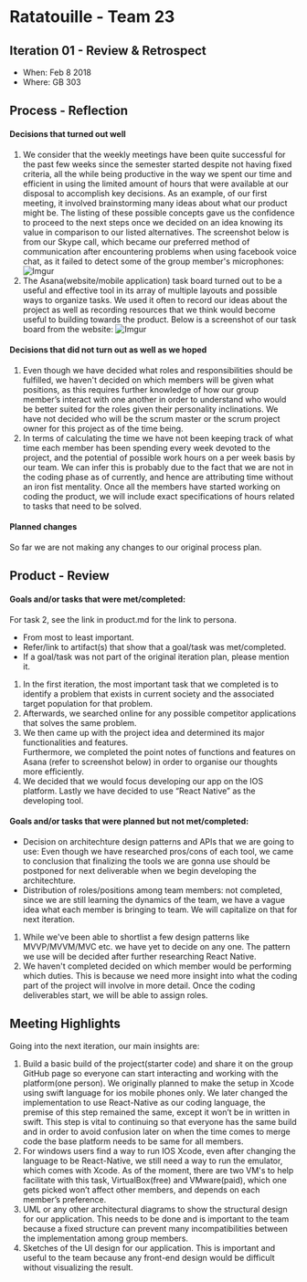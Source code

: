 # Ratatouille - Team 23

## Iteration 01 - Review & Retrospect

 * When: Feb 8 2018
 * Where: GB 303

## Process - Reflection


#### Decisions that turned out well

1. We consider that the weekly meetings have been quite successful for the past few weeks since the semester started despite not having fixed criteria, all the while being productive in the way we spent our time and efficient in using the limited amount of hours that were available at our disposal to accomplish key decisions. As an example, of our first meeting, it involved brainstorming many ideas about what our product might be. The listing of these possible concepts gave us the confidence to proceed to the next steps once we decided on an idea knowing its value in comparison to our listed alternatives. The screenshot below is from our Skype call, which became our preferred method of communication after encountering problems when using facebook voice chat, as it failed to detect some of the group member's microphones: <br /> ![Imgur](https://i.imgur.com/AzWfTgr.png) <br />
2. The Asana(website/mobile application) task board turned out to be a useful and effective tool in its array of multiple layouts and possible ways to organize tasks. We used it often to record our ideas about the project as well as recording resources that we think would become useful to building towards the product. Below is a screenshot of our task board from the website: ![Imgur](https://i.imgur.com/RxB1oYD.png)<br />



#### Decisions that did not turn out as well as we hoped

1. Even though we have decided what roles and responsibilities should be fulfilled, we haven't decided on which members will be given what positions, as this requires further knowledge of how our group member’s interact with one another in order to understand who would be better suited for the roles given their personality inclinations. We have not decided who will be the scrum master or the scrum project owner for this project as of the time being. <br />
2. In terms of calculating the time we have not been keeping track of what time each member has been spending every week devoted to the project, and the potential of possible work hours on a per week basis by our team. We can infer this is probably due to the fact that we are not in the coding phase as of currently, and hence are attributing time without an iron fist mentality. Once all the members have started working on coding the product, we will include exact specifications of hours related to tasks that need to be solved.



#### Planned changes

So far we are not making any changes to our original process plan.


## Product - Review

#### Goals and/or tasks that were met/completed:

 For task 2, see the link in product.md for the link to persona.

 * From most to least important.
 * Refer/link to artifact(s) that show that a goal/task was met/completed.
 * If a goal/task was not part of the original iteration plan, please mention it.

1.  In the first iteration, the most important task that we completed is to identify a problem that 
exists in current society and the associated target population for that problem.
2.  Afterwards, we searched online for any possible competitor applications that solves the same 
problem.
3.  We then came up with the project idea and determined its major functionalities and features.  
Furthermore, we completed the point notes of functions and features on Asana (refer to screenshot below) in order to organise our thoughts more efficiently. 
4.  We decided that we would focus developing our app on the IOS platform. Lastly we have decided to use “React Native” as the developing tool. 


#### Goals and/or tasks that were planned but not met/completed:

 * Decision on architechture design patterns and APIs that we are going to use: Even though we have
researched pros/cons of each tool, we came to conclusion that finalizing the tools we are gonna use 
should be postponed for next deliverable when we begin developing the architechture.
 * Distribution of roles/positions among team members: not completed, since we are still learning the dynamics of the team, we have a vague idea what each member is bringing to team. We will capitalize on that for next iteration.

1. While we've been able to shortlist a few design patterns like MVVP/MVVM/MVC etc. we have yet to decide on any one. The pattern we use will be decided after further researching React Native.
2. We haven't completed decided on which member would be performing which duties. This is because we need more insight into what the coding part of the project will involve in more detail. Once the coding deliverables start, we will be able to assign roles.  


## Meeting Highlights

Going into the next iteration, our main insights are:

1. Build a basic build of the project(starter code) and share it on the group GitHub page so everyone can start interacting and working with the platform(one person). We originally planned to make the setup in Xcode using swift language for ios mobile phones only. We later changed the implementation to use React-Native as our coding language, the premise of this step remained the same, except it won’t be in written in swift. This step is vital to continuing so that everyone has the same build and in order to avoid confusion later on when the time comes to merge code the base platform needs to be same for all members.
2. For windows users find a way to run IOS Xcode, even after changing the language to be React-Native, we still need a way to run the emulator, which comes with Xcode. As of the moment, there are two VM's to help facilitate with this task, VirtualBox(free) and VMware(paid), which one gets picked won’t affect other members, and depends on each member’s preference.
3. UML or any other architectural diagrams to show the structural design for our application. This needs to be done and is important to the team because a fixed structure can prevent many incompatibilities between the implementation among group members.
4. Sketches of the UI design for our application. This is important and useful to the team because any front-end design would be difficult without visualizing the result.
